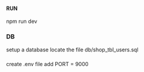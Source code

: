 #### RUN 
npm run dev

### DB
setup a database
locate the file db/shop_tbl_users.sql

### 
create .env file
add PORT = 9000


